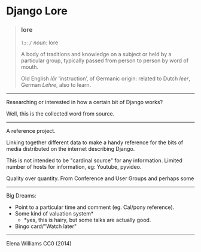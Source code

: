 # Django Lore


> ### lore
> `lɔː/`
> _noun_: lore
>
> A body of traditions and knowledge on a subject or held by a particular group, typically passed from person to person by word of mouth.
>
> Old English <i>lār</i> ‘instruction’, of Germanic origin: related to Dutch <i>leer</i>, German <i>Lehre</i>, also to learn.
>
---

Researching or interested in how a certain bit of Django works?

Well, this is the collected word from source.

---

A reference project.

Linking together different data to make a handy reference for the bits of media
distributed on the internet describing Django.

This is not intended to be "cardinal source" for any information. Limited number of hosts for information, eg: Youtube, pyvideo.

Quality over quantity. From Conference and User Groups and perhaps some

---
Big Dreams:
- Point to a particular time and comment (eg. Cal/pony reference).
- Some kind of valuation system*
    - *yes, this is hairy, but some talks are actually good.
- Bingo card/"Watch later"

---
Elena Williams
CC0 (2014)